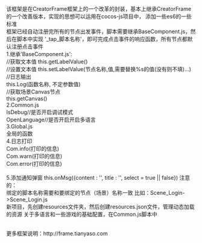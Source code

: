 该框架是在CreatorFrame框架上的一个改革的封装，基本上继承CreatorFrame的一个改善版本，实现的思想可以运用在cocos-js项目中，
添加一些es6的一些标准
<br>
框架已经自动注册完所有的节点出发事件，脚本需要继承BaseComponent.js，然后在脚本中实现
'_tap_脚本名称'，即可完成点击事件的响应函数，所有节点都默认注册点击事件 
<br>
1.继承'BaseComponent.js':
<br>
//获取文本值
this.getLabelValue()
<br>
//设置文本值
this.setLabelValue(节点名称,值,需要替换%s的值(没有则不填)...)
<br>
//日志输出
<br>
this.Log(函数名称, 不定参数值)
<br>
//获取场景Canvas节点
<br>
this.getCanvas()
<br>
2.Common.js
<br>
IsDebug//是否开启调试模式
<br>
OpenLanguage//是否开启开启多语言
<br>
3.Global.js
<br>
全局的函数
<br>
4.日志打印<br>
Com.info(打印的信息)<br>
Com.warn(打印的信息)<br>
Com.error(打印的信息)<br>
<br>
5.添加通知弹窗
this.onMsg({content : '', title : '', select = true || false})
注意的：
<br>
    绑定的脚本名称需要和要绑定的节点（场景）名称一致
    比如：Scene_Login->Scene_Login.js
    <br>
    新项目，先创建resources文件夹，然后创建resources.json文件，管理动态加载的资源
    关于多语言和一些游戏的基础配置，在Common.js脚本中



<br>
更多框架说明：http://frame.tianyaso.com